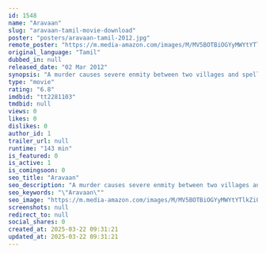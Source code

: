 ```yaml
---
id: 1548
name: "Aravaan"
slug: "aravaan-tamil-movie-download"
poster: "posters/aravaan-tamil-2012.jpg"
remote_poster: "https://m.media-amazon.com/images/M/MV5BOTBiOGYyMWYtYTlkZi00Nzg5LWFiMzYtZjdiYWMwMDMwMmNmXkEyXkFqcGc@._V1_SX300.jpg"
original_language: "Tamil"
dubbed_in: null
released_date: "02 Mar 2012"
synopsis: "A murder causes severe enmity between two villages and spells the doom for an innocent young man."
type: "movie"
rating: "6.8"
imdbid: "tt2281103"
tmdbid: null
views: 0
likes: 0
dislikes: 0
author_id: 1
trailer_url: null
runtime: "143 min"
is_featured: 0
is_active: 1
is_comingsoon: 0
seo_title: "Aravaan"
seo_description: "A murder causes severe enmity between two villages and spells the doom for an innocent young man."
seo_keywords: "\"Aravaan\""
seo_image: "https://m.media-amazon.com/images/M/MV5BOTBiOGYyMWYtYTlkZi00Nzg5LWFiMzYtZjdiYWMwMDMwMmNmXkEyXkFqcGc@._V1_SX300.jpg"
screenshots: null
redirect_to: null
social_shares: 0
created_at: 2025-03-22 09:31:21
updated_at: 2025-03-22 09:31:21
---
```


